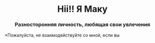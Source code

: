 <h1 align="center">Hii!! Я Маку</a> 
<h3 align="center">Разносторонняя личность, любящая свои увлечения</h3>
*Пожалуйста, не взаимодействуйте со мной, если вы 
